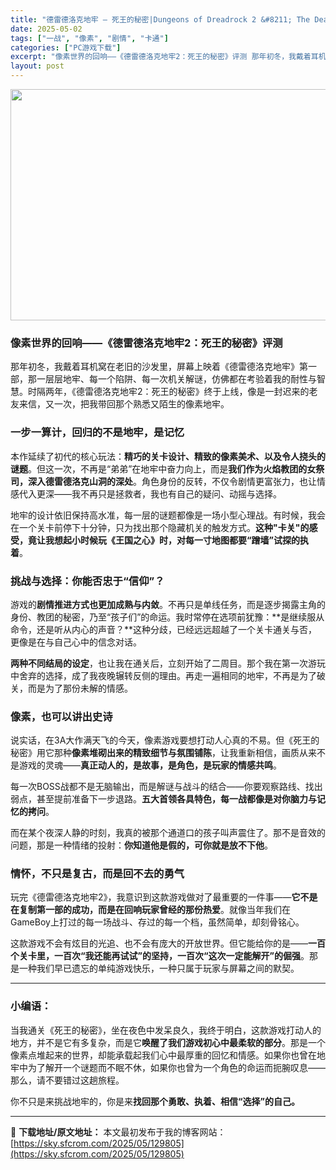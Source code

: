 ```yaml
---
title: "德雷德洛克地牢 – 死王的秘密|Dungeons of Dreadrock 2 &#8211; The Dead King&#8217;s Secret|简体中文"
date: 2025-05-02
tags: ["一战", "像素", "剧情", "卡通"]
categories: ["PC游戏下载"]
excerpt: "像素世界的回响——《德雷德洛克地牢2：死王的秘密》评测 那年初冬，我戴着耳机窝在老旧的沙发里，屏幕上映着《德雷德洛克地牢》第一部，那一层层地牢、每一个陷阱、每一次机关解谜，仿佛都在考验着我的耐性与智慧。时隔两年，《德雷德洛克地牢2：死王的秘密》终于上线，像是一封迟来的老友来信，又一次，把我带回那个熟&hellip;"
layout: post
---
```


<img class="aligncenter size-full wp-image-129806" src="https://sky.sfcrom.com/wp-content/uploads/2025/05/2025050202553827.webp" alt="" width="660" height="370" />
<h3><strong>像素世界的回响——《德雷德洛克地牢2：死王的秘密》评测</strong></h3>
那年初冬，我戴着耳机窝在老旧的沙发里，屏幕上映着《德雷德洛克地牢》第一部，那一层层地牢、每一个陷阱、每一次机关解谜，仿佛都在考验着我的耐性与智慧。时隔两年，《德雷德洛克地牢2：死王的秘密》终于上线，像是一封迟来的老友来信，又一次，把我带回那个熟悉又陌生的像素地牢。
<h3><strong>一步一算计，回归的不是地牢，是记忆</strong></h3>
本作延续了初代的核心玩法：<strong>精巧的关卡设计、精致的像素美术、以及令人挠头的谜题</strong>。但这一次，不再是“弟弟”在地牢中奋力向上，而是<strong>我们作为火焰教团的女祭司，深入德雷德洛克山洞的深处</strong>。角色身份的反转，不仅令剧情更富张力，也让情感代入更深——我不再只是拯救者，我也有自己的疑问、动摇与选择。

地牢的设计依旧保持高水准，每一层的谜题都像是一场小型心理战。有时候，我会在一个关卡前停下十分钟，只为找出那个隐藏机关的触发方式。<strong>这种"卡关"的感受，竟让我想起小时候玩《王国之心》时，对每一寸地图都要“蹭墙”试探的执着</strong>。
<h3><strong>挑战与选择：你能否忠于“信仰”？</strong></h3>
游戏的<strong>剧情推进方式也更加成熟与内敛</strong>。不再只是单线任务，而是逐步揭露主角的身份、教团的秘密，乃至“孩子们”的命运。我时常停在选项前犹豫：**是继续服从命令，还是听从内心的声音？**这种分歧，已经远远超越了一个关卡通关与否，更像是在与自己心中的信念对话。

<strong>两种不同结局的设定</strong>，也让我在通关后，立刻开始了二周目。那个我在第一次游玩中舍弃的选择，成了我夜晚辗转反侧的理由。再走一遍相同的地牢，不再是为了破关，而是为了那份未解的情感。
<h3><strong>像素，也可以讲出史诗</strong></h3>
说实话，在3A大作满天飞的今天，像素游戏要想打动人心真的不易。但《死王的秘密》用它那种<strong>像素堆砌出来的精致细节与氛围铺陈</strong>，让我重新相信，画质从来不是游戏的灵魂——<strong>真正动人的，是故事，是角色，是玩家的情感共鸣</strong>。

每一次BOSS战都不是无脑输出，而是解谜与战斗的结合——你要观察路线、找出弱点，甚至提前准备下一步退路。<strong>五大首领各具特色，每一战都像是对你脑力与记忆的拷问</strong>。

而在某个夜深人静的时刻，我真的被那个通道口的孩子叫声震住了。那不是音效的问题，那是一种情绪的投射：<strong>你知道他是假的，可你就是放不下他</strong>。
<h3><strong>情怀，不只是复古，而是回不去的勇气</strong></h3>
玩完《德雷德洛克地牢2》，我意识到这款游戏做对了最重要的一件事——<strong>它不是在复制第一部的成功，而是在回响玩家曾经的那份热爱</strong>。就像当年我们在GameBoy上打过的每一场战斗、存过的每一个档，虽然简单，却刻骨铭心。

这款游戏不会有炫目的光追、也不会有庞大的开放世界。但它能给你的是——<strong>一百个关卡里，一百次“我还能再试试”的坚持，一百次“这次一定能解开”的倔强</strong>。那是一种我们早已遗忘的单纯游戏快乐，一种只属于玩家与屏幕之间的默契。

<hr />

<h3><strong>小编语：</strong></h3>
当我通关《死王的秘密》，坐在夜色中发呆良久，我终于明白，这款游戏打动人的地方，并不是它有多复杂，而是它<strong>唤醒了我们游戏初心中最柔软的部分</strong>。那是一个像素点堆起来的世界，却能承载起我们心中最厚重的回忆和情感。如果你也曾在地牢中为了解开一个谜题而不眠不休，如果你也曾为一个角色的命运而扼腕叹息——那么，请不要错过这趟旅程。

你不只是来挑战地牢的，你是来<strong>找回那个勇敢、执着、相信“选择”的自己。</strong>

---
📖 **下载地址/原文地址：** 本文最初发布于我的博客网站：[https://sky.sfcrom.com/2025/05/129805](https://sky.sfcrom.com/2025/05/129805)
